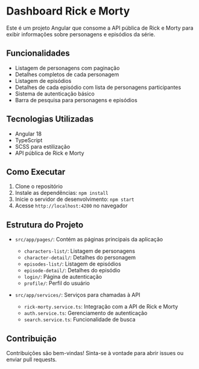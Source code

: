 # Dashboard Rick e Morty

Este é um projeto Angular que consome a API pública de Rick e Morty para exibir informações sobre personagens e episódios da série.

## Funcionalidades

- Listagem de personagens com paginação
- Detalhes completos de cada personagem
- Listagem de episódios
- Detalhes de cada episódio com lista de personagens participantes
- Sistema de autenticação básico
- Barra de pesquisa para personagens e episódios

## Tecnologias Utilizadas

- Angular 18
- TypeScript
- SCSS para estilização
- API pública de Rick e Morty

## Como Executar

1. Clone o repositório
2. Instale as dependências: `npm install`
3. Inicie o servidor de desenvolvimento: `npm start`
4. Acesse `http://localhost:4200` no navegador

## Estrutura do Projeto

- `src/app/pages/`: Contém as páginas principais da aplicação
  - `characters-list/`: Listagem de personagens
  - `character-detail/`: Detalhes do personagem
  - `episodes-list/`: Listagem de episódios
  - `episode-detail/`: Detalhes do episódio
  - `login/`: Página de autenticação
  - `profile/`: Perfil do usuário

- `src/app/services/`: Serviços para chamadas à API
  - `rick-morty.service.ts`: Integração com a API de Rick e Morty
  - `auth.service.ts`: Gerenciamento de autenticação
  - `search.service.ts`: Funcionalidade de busca

## Contribuição

Contribuições são bem-vindas! Sinta-se à vontade para abrir issues ou enviar pull requests.

